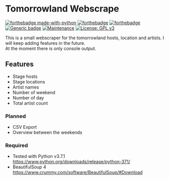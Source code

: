 # Tomorrowland Webscrape

[![forthebadge made-with-python](http://ForTheBadge.com/images/badges/made-with-python.svg)](https://www.python.org/) [![forthebadge](https://forthebadge.com/images/badges/built-with-love.svg)](https://forthebadge.com) [![forthebadge](https://forthebadge.com/images/badges/check-it-out.svg)](https://forthebadge.com)  
[![Generic badge](https://img.shields.io/badge/Python-v3.7.1-<COLOR>.svg)](https://shields.io/) [![Maintenance](https://img.shields.io/badge/Maintained%3F-yes-green.svg)](https://GitHub.com/Naereen/StrapDown.js/graphs/commit-activity) [![License: GPL v3](https://img.shields.io/badge/License-GPLv3-blue.svg)](https://www.gnu.org/licenses/gpl-3.0)

This is a small webscraper for the tomorrowland hosts, location and artists. I will keep adding features in the future.  
At the moment there is only console output.

## Features

- Stage hosts
- Stage locations
- Artist names
- Number of weekend
- Number of day
- Total artist count

### Planned

- CSV Export
- Overview between the weekends

### Required

- Tested with Python v3.7.1  
<https://www.python.org/downloads/release/python-371/>
- BeautifulSoup 4  
<https://www.crummy.com/software/BeautifulSoup/#Download>